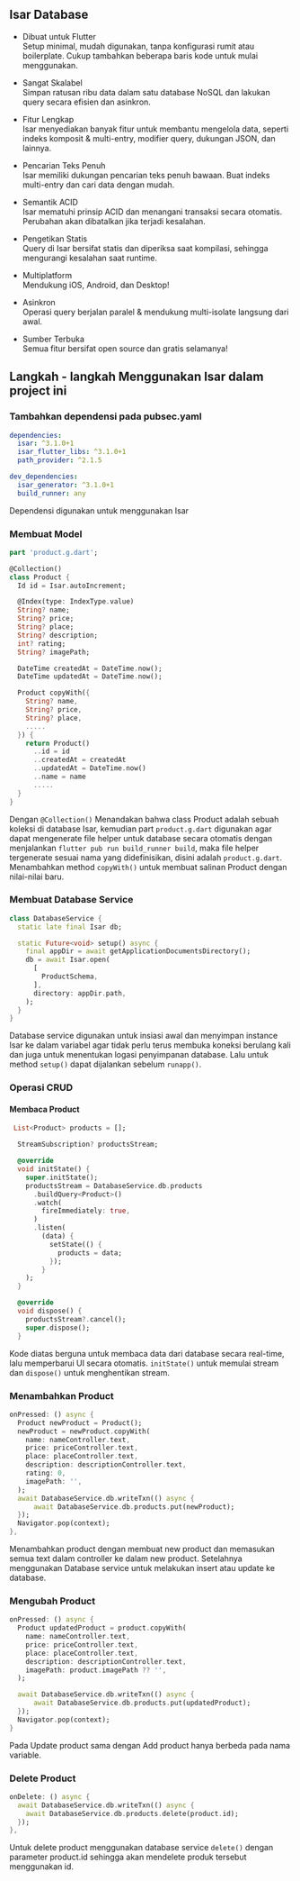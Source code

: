 ## Isar Database
- Dibuat untuk Flutter </br>
Setup minimal, mudah digunakan, tanpa konfigurasi rumit atau boilerplate. Cukup tambahkan beberapa baris kode untuk mulai menggunakan.

- Sangat Skalabel </br>
Simpan ratusan ribu data dalam satu database NoSQL dan lakukan query secara efisien dan asinkron.

- Fitur Lengkap </br>
Isar menyediakan banyak fitur untuk membantu mengelola data, seperti indeks komposit & multi-entry, modifier query, dukungan JSON, dan lainnya.

- Pencarian Teks Penuh </br>
Isar memiliki dukungan pencarian teks penuh bawaan. Buat indeks multi-entry dan cari data dengan mudah.

- Semantik ACID </br>
Isar mematuhi prinsip ACID dan menangani transaksi secara otomatis. Perubahan akan dibatalkan jika terjadi kesalahan.

- Pengetikan Statis </br>
Query di Isar bersifat statis dan diperiksa saat kompilasi, sehingga mengurangi kesalahan saat runtime.

- Multiplatform </br>
Mendukung iOS, Android, dan Desktop!

- Asinkron </br>
Operasi query berjalan paralel & mendukung multi-isolate langsung dari awal.

- Sumber Terbuka </br>
Semua fitur bersifat open source dan gratis selamanya!

## Langkah - langkah Menggunakan Isar dalam project ini

### Tambahkan dependensi pada pubsec.yaml

```yaml
dependencies:
  isar: ^3.1.0+1
  isar_flutter_libs: ^3.1.0+1
  path_provider: ^2.1.5

dev_dependencies:
  isar_generator: ^3.1.0+1
  build_runner: any
```
Dependensi digunakan untuk menggunakan Isar

### Membuat Model
```dart
part 'product.g.dart';

@Collection()
class Product {
  Id id = Isar.autoIncrement;

  @Index(type: IndexType.value)
  String? name;
  String? price;
  String? place;
  String? description;
  int? rating;
  String? imagePath;

  DateTime createdAt = DateTime.now();
  DateTime updatedAt = DateTime.now();

  Product copyWith({
    String? name,
    String? price,
    String? place,
    .....
  }) {
    return Product()
      ..id = id
      ..createdAt = createdAt
      ..updatedAt = DateTime.now()
      ..name = name
      .....
  }
}
```
Dengan `@Collection()`  Menandakan bahwa class Product adalah sebuah koleksi di database Isar, kemudian part `product.g.dart` digunakan agar dapat mengenerate file helper untuk database secara otomatis dengan menjalankan `flutter pub run build_runner build`, maka file helper tergenerate sesuai nama yang didefinisikan, disini adalah `product.g.dart`. Menambahkan method `copyWith()` untuk membuat salinan Product dengan nilai-nilai baru.

### Membuat Database Service
```dart
class DatabaseService {
  static late final Isar db;

  static Future<void> setup() async {
    final appDir = await getApplicationDocumentsDirectory();
    db = await Isar.open(
      [
        ProductSchema,
      ],
      directory: appDir.path,
    );
  }
}
```
Database service digunakan untuk insiasi awal dan menyimpan instance Isar ke dalam variabel agar tidak perlu terus membuka koneksi berulang kali dan juga untuk menentukan logasi penyimpanan database. Lalu untuk method `setup()` dapat dijalankan sebelum `runapp()`.

### Operasi CRUD

#### Membaca Product
```dart
 List<Product> products = [];

  StreamSubscription? productsStream;

  @override
  void initState() {
    super.initState();
    productsStream = DatabaseService.db.products
      .buildQuery<Product>()
      .watch(
        fireImmediately: true,
      )
      .listen(
        (data) {
          setState(() {
            products = data;
          });
        }
    );
  }

  @override
  void dispose() {
    productsStream?.cancel();
    super.dispose();
  }
```
Kode diatas berguna untuk membaca data dari database secara real-time, lalu memperbarui UI secara otomatis.
`initState()` untuk memulai stream dan `dispose()` untuk menghentikan stream.

### Menambahkan Product
```dart
onPressed: () async {
  Product newProduct = Product();
  newProduct = newProduct.copyWith(
    name: nameController.text,
    price: priceController.text,
    place: placeController.text,
    description: descriptionController.text,
    rating: 0,
    imagePath: '',
  );
  await DatabaseService.db.writeTxn(() async {
      await DatabaseService.db.products.put(newProduct);
  });
  Navigator.pop(context);
},
```
Menambahkan product dengan membuat new product dan memasukan semua text dalam controller ke dalam new product. Setelahnya menggunakan
Database service untuk melakukan insert atau update ke database.

### Mengubah Product
```dart
onPressed: () async {
  Product updatedProduct = product.copyWith(
    name: nameController.text,
    price: priceController.text,
    place: placeController.text,
    description: descriptionController.text,
    imagePath: product.imagePath ?? '',
  );

  await DatabaseService.db.writeTxn(() async {
      await DatabaseService.db.products.put(updatedProduct);
  });
  Navigator.pop(context);
}
```
Pada Update product sama dengan Add product hanya berbeda pada nama variable.

### Delete Product
```dart
onDelete: () async {
  await DatabaseService.db.writeTxn(() async {
    await DatabaseService.db.products.delete(product.id);
  });
},
```
Untuk delete product menggunakan database service `delete()` dengan parameter product.id sehingga akan mendelete produk tersebut menggunakan id.
